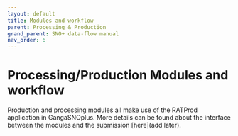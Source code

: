 ```yaml
---
layout: default
title: Modules and workflow
parent: Processing & Production
grand_parent: SNO+ data-flow manual
nav_order: 6
---
```


# Processing/Production Modules and workflow

Production and processing modules all make use of the RATProd application in GangaSNOplus. More details can be found about the interface between the modules and the submission [here](add later).
